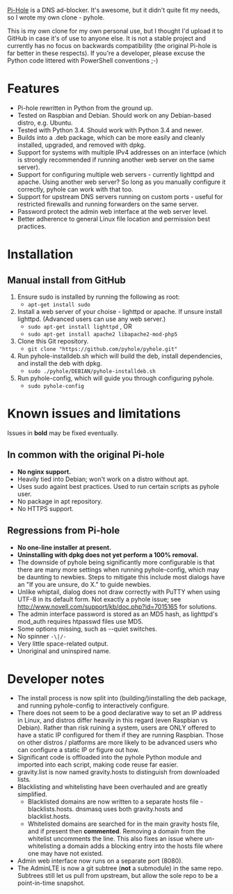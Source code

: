 [Pi-Hole](https://github.com/pi-hole/pi-hole) is a DNS ad-blocker.  It's awesome, but it didn't quite fit my needs, so I wrote my own clone - pyhole.

This is my own clone for my own personal use, but I thought I'd upload it to GitHub in case it's of use to anyone else.  It is not a stable project and currently has no focus on backwards compatibility (the original Pi-hole is far better in these respects).  If you're a developer, please excuse the Python code littered with PowerShell conventions ;-)

# Features

- Pi-hole rewritten in Python from the ground up.
- Tested on Raspbian and Debian.  Should work on any Debian-based distro, e.g. Ubuntu.
- Tested with Python 3.4.  Should work with Python 3.4 and newer.
- Builds into a .deb package, which can be more easily and cleanly installed, upgraded, and removed with dpkg.
- Support for systems with multiple IPv4 addresses on an interface (which is strongly recommended if running another web server on the same server).
- Support for configuring multiple web servers - currently lighttpd and apache.  Using another web server?  So long as you manually configure it correctly, pyhole can work with that too.
- Support for upstream DNS servers running on custom ports - useful for restricted firewalls and running forwarders on the same server.
- Password protect the admin web interface at the web server level.
- Better adherence to general Linux file location and permission best practices.

# Installation

## Manual install from GitHub

1. Ensure sudo is installed by running the following as root:
    - `apt-get install sudo`
2. Install a web server of your choise - lighttpd or apache.  If unsure install lighttpd.  (Advanced users can use any web server.)
    - `sudo apt-get install lighttpd` , OR
    - `sudo apt-get install apache2 libapache2-mod-php5`
3.  Clone this Git repository.
    - `git clone "https://github.com/pyhole/pyhole.git"`
4.  Run pyhole-installdeb.sh which will build the deb, install dependencies, and install the deb with dpkg.
    - `sudo ./pyhole/DEBIAN/pyhole-installdeb.sh`
5.  Run pyhole-config, which will guide you through configuring pyhole.
    - `sudo pyhole-config`

# Known issues and limitations

Issues in **bold** may be fixed eventually.

## In common with the original Pi-hole

- **No nginx support.**
- Heavily tied into Debian; won't work on a distro without apt.
- Uses sudo againt best practices.  Used to run certain scripts as pyhole user.
- No package in apt repository.
- No HTTPS support.

## Regressions from Pi-hole

- **No one-line installer at present.**
- **Uninstalling with dpkg does not yet perform a 100% removal.**
- The downside of pyhole being significantly more configurable is that there are many more settings when running pyhole-config, which may be daunting to newbies.  Steps to mitigate this include most dialogs have an "If you are unsure, do X." to guide newbies.
- Unlike whiptail, dialog does not draw correctly with PuTTY when using UTF-8 in its default form.  Not exactly a pyhole issue; see <http://www.novell.com/support/kb/doc.php?id=7015165> for solutions.
- The admin interface password is stored as an MD5 hash, as lighttpd's mod_auth requires htpasswd files use MD5.
- Some options missing, such as --quiet switches.
- No spinner `-\|/-`
- Very little space-related output.
- Unoriginal and uninspired name.

# Developer notes

- The install process is now split into (building/)installing the deb package, and running pyhole-config to interactively configure.
- There does not seem to be a good declarative way to set an IP address in Linux, and distros differ heavily in this regard (even Raspbian vs Debian).  Rather than risk ruining a system, users are ONLY offered to have a static IP configured for them if they are running Raspbian.  Those on other distros / platforms are more likely to be advanced users who can configure a static IP or figure out how.
- Significant code is offloaded into the pyhole Python module and imported into each script, making code reuse far easier.
- gravity.list is now named gravity.hosts to distinguish from downloaded lists.
- Blacklisting and whitelisting have been overhauled and are greatly simplified.
	- Blacklisted domains are now written to a separate hosts file - blacklists.hosts.  dnsmasq uses both gravity.hosts and blacklist.hosts.
	- Whitelisted domains are searched for in the main gravity hosts file, and if present then **commented**.  Removing a domain from the whitelist uncomments the line.  This also fixes an issue where un-whitelisting a domain adds a blocking entry into the hosts file where one may have not existed.
- Admin web interface now runs on a separate port (8080).
- The AdminLTE is now a git subtree (**not** a submodule) in the same repo.  Subtrees still let us pull from upstream, but allow the sole repo to be a point-in-time snapshot.
